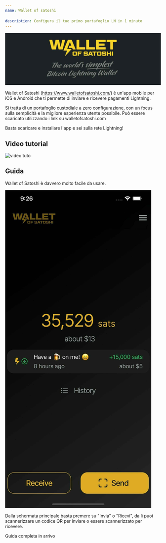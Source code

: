 ```yaml
---
name: Wallet of satoshi

description: Configura il tuo primo portafoglio LN in 1 minuto
---
```


![cover](assets/cover.jpeg)

Wallet of Satoshi (https://www.walletofsatoshi.com/) è un'app mobile per iOS e Android che ti permette di inviare e ricevere pagamenti Lightning.

Si tratta di un portafoglio custodiale a zero configurazione, con un focus sulla semplicità e la migliore esperienza utente possibile. Può essere scaricato utilizzando i link su walletofsatoshi.com

Basta scaricare e installare l'app e sei sulla rete Lightning!

## Video tutorial

![video tuto](https://youtu.be/Es4InK3lq5c)

## Guida

Wallet of Satoshi è davvero molto facile da usare.

![cover](assets/1.jpeg)

Dalla schermata principale basta premere su "Invia" o "Ricevi", da lì puoi scannerizzare un codice QR per inviare o essere scannerizzato per ricevere.

Guida completa in arrivo
